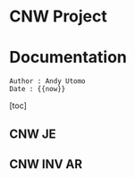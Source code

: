 # CNW Project 
# Documentation

    Author : Andy Utomo
    Date : {{now}}
    
[toc]

## CNW JE
## CNW INV AR
